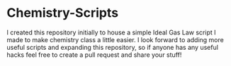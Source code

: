 # Chemistry-Scripts
I created this repository initially to house a simple Ideal Gas Law script I made to make chemistry class a little easier. I look forward to adding more useful scripts and expanding this repository, so if anyone has any useful hacks feel free to create a pull request and share your stuff!
